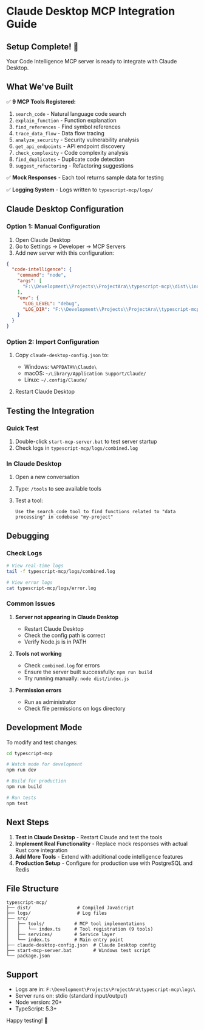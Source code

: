 # Claude Desktop MCP Integration Guide

## Setup Complete! 🎉

Your Code Intelligence MCP server is ready to integrate with Claude Desktop.

## What We've Built

✅ **9 MCP Tools Registered:**

1. `search_code` - Natural language code search
2. `explain_function` - Function explanation
3. `find_references` - Find symbol references
4. `trace_data_flow` - Data flow tracing
5. `analyze_security` - Security vulnerability analysis
6. `get_api_endpoints` - API endpoint discovery
7. `check_complexity` - Code complexity analysis
8. `find_duplicates` - Duplicate code detection
9. `suggest_refactoring` - Refactoring suggestions

✅ **Mock Responses** - Each tool returns sample data for testing

✅ **Logging System** - Logs written to `typescript-mcp/logs/`

## Claude Desktop Configuration

### Option 1: Manual Configuration

1. Open Claude Desktop
2. Go to Settings → Developer → MCP Servers
3. Add new server with this configuration:

```json
{
  "code-intelligence": {
    "command": "node",
    "args": [
      "F:\\Development\\Projects\\ProjectAra\\typescript-mcp\\dist\\index.js"
    ],
    "env": {
      "LOG_LEVEL": "debug",
      "LOG_DIR": "F:\\Development\\Projects\\ProjectAra\\typescript-mcp\\logs"
    }
  }
}
```

### Option 2: Import Configuration

1. Copy `claude-desktop-config.json` to:
   - Windows: `%APPDATA%\Claude\`
   - macOS: `~/Library/Application Support/Claude/`
   - Linux: `~/.config/Claude/`

2. Restart Claude Desktop

## Testing the Integration

### Quick Test

1. Double-click `start-mcp-server.bat` to test server startup
2. Check logs in `typescript-mcp/logs/combined.log`

### In Claude Desktop

1. Open a new conversation
2. Type: `/tools` to see available tools
3. Test a tool:

   ```
   Use the search_code tool to find functions related to "data processing" in codebase "my-project"
   ```

## Debugging

### Check Logs

```bash
# View real-time logs
tail -f typescript-mcp/logs/combined.log

# View error logs
cat typescript-mcp/logs/error.log
```

### Common Issues

1. **Server not appearing in Claude Desktop**
   - Restart Claude Desktop
   - Check the config path is correct
   - Verify Node.js is in PATH

2. **Tools not working**
   - Check `combined.log` for errors
   - Ensure the server built successfully: `npm run build`
   - Try running manually: `node dist/index.js`

3. **Permission errors**
   - Run as administrator
   - Check file permissions on logs directory

## Development Mode

To modify and test changes:

```bash
cd typescript-mcp

# Watch mode for development
npm run dev

# Build for production
npm run build

# Run tests
npm test
```

## Next Steps

1. **Test in Claude Desktop** - Restart Claude and test the tools
2. **Implement Real Functionality** - Replace mock responses with actual Rust core integration
3. **Add More Tools** - Extend with additional code intelligence features
4. **Production Setup** - Configure for production use with PostgreSQL and Redis

## File Structure

```
typescript-mcp/
├── dist/                 # Compiled JavaScript
├── logs/                 # Log files
├── src/
│   ├── tools/           # MCP tool implementations
│   │   └── index.ts     # Tool registration (9 tools)
│   ├── services/        # Service layer
│   └── index.ts         # Main entry point
├── claude-desktop-config.json  # Claude Desktop config
├── start-mcp-server.bat        # Windows test script
└── package.json
```

## Support

- Logs are in: `F:\Development\Projects\ProjectAra\typescript-mcp\logs\`
- Server runs on: stdio (standard input/output)
- Node version: 20+
- TypeScript: 5.3+

Happy testing! 🚀
